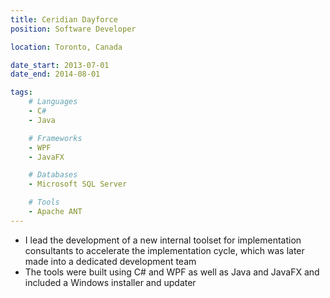 ```yaml
---
title: Ceridian Dayforce
position: Software Developer

location: Toronto, Canada

date_start: 2013-07-01
date_end: 2014-08-01

tags:
    # Languages
    - C#
    - Java

    # Frameworks
    - WPF
    - JavaFX

    # Databases
    - Microsoft SQL Server

    # Tools
    - Apache ANT
---
```


- I lead the development of a new internal toolset for implementation
  consultants to accelerate the implementation cycle, which was later made into
  a dedicated development team
- The tools were built using C# and WPF as well as Java and JavaFX and included
  a Windows installer and updater

